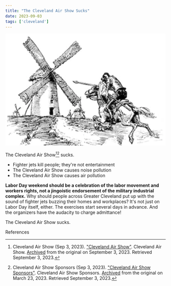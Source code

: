 ```yaml
---
title: "The Cleveland Air Show Sucks"
date: 2023-09-03
tags: ['cleveland']
---
```

![Don Quixote charging at a windmill](quixote.webp "Don Quixote charging at a windmill")

The Cleveland Air Show[^1][^2] sucks.

- Fighter jets kill people; they're not entertainment
- The Cleveland Air Show causes noise pollution
- The Cleveland Air Show causes air pollution

**Labor Day weekend should be a celebration of the labor movement and workers rights, not a jingoistic endorsement of the military industrial complex.** Why should people across Greater Cleveland put up with the sound of fighter jets buzzing their homes and workplaces?
It's not just on Labor Day itself, either. The exercises start several days in advance.
And the organizers have the audacity to charge admittance!

The Cleveland Air Show sucks.

References

[^1]: Cleveland Air Show (Sep 3, 2023). ["Cleveland Air Show"](https://www.clevelandairshow.com/). Cleveland Air Show. [Archived](https://web.archive.org/web/20230903013215/https://www.clevelandairshow.com/) from the original on September 3, 2023. Retrieved September 3, 2023.  
[^2]: Cleveland Air Show Sponsors (Sep 3, 2023). ["Cleveland Air Show Sponsors"](https://www.clevelandairshow.com/partners/sponsors/). Cleveland Air Show Sponsors. [Archived](https://web.archive.org/web/20230323213435/https://www.clevelandairshow.com/partners/sponsors/) from the original on March 23, 2023. Retrieved September 3, 2023.  